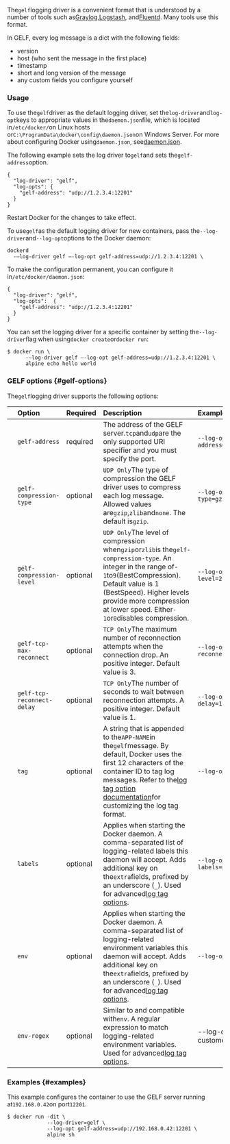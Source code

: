 The`gelf`logging driver is a convenient format that is understood by a number of tools such as[Graylog](https://www.graylog.org/),[Logstash](https://www.elastic.co/products/logstash), and[Fluentd](http://www.fluentd.org/). Many tools use this format.

In GELF, every log message is a dict with the following fields:

* version
* host \(who sent the message in the first place\)
* timestamp
* short and long version of the message
* any custom fields you configure yourself

### Usage

To use the`gelf`driver as the default logging driver, set the`log-driver`and`log-opt`keys to appropriate values in the`daemon.json`file, which is located in`/etc/docker/`on Linux hosts or`C:\ProgramData\docker\config\daemon.json`on Windows Server. For more about configuring Docker using`daemon.json`, see[daemon.json](https://docs.docker.com/engine/reference/commandline/dockerd/#daemon-configuration-file).

The following example sets the log driver to`gelf`and sets the`gelf-address`option.

```
{
  "log-driver": "gelf",
  "log-opts": {
    "gelf-address": "udp://1.2.3.4:12201"
  }
}
```

Restart Docker for the changes to take effect.

To use`gelf`as the default logging driver for new containers, pass the`--log-driver`and`--log-opt`options to the Docker daemon:

```
dockerd
  -–log-driver gelf –-log-opt gelf-address=udp://1.2.3.4:12201 \
```

To make the configuration permanent, you can configure it in`/etc/docker/daemon.json`:

```
{
  "log-driver": "gelf",
  "log-opts":  {
    "gelf-address": "udp://1.2.3.4:12201"
  }
}
```

You can set the logging driver for a specific container by setting the`--log-driver`flag when using`docker create`or`docker run`:

```
$ docker run \
      -–log-driver gelf –-log-opt gelf-address=udp://1.2.3.4:12201 \
      alpine echo hello world
```

### GELF options {#gelf-options}

The`gelf`logging driver supports the following options:

|  | Option | Required | Description | Example value |
| :--- | :--- | :--- | :--- | :--- |
|  | `gelf-address` | required | The address of the GELF server.`tcp`and`udp`are the only supported URI specifier and you must specify the port. | `--log-opt gelf-address=udp://192.168.0.42:12201` |
|  | `gelf-compression-type` | optional | `UDP Only`The type of compression the GELF driver uses to compress each log message. Allowed values are`gzip`,`zlib`and`none`. The default is`gzip`. | `--log-opt gelf-compression-type=gzip` |
|  | `gelf-compression-level` | optional | `UDP Only`The level of compression when`gzip`or`zlib`is the`gelf-compression-type`. An integer in the range of`-1`to`9`\(BestCompression\). Default value is 1 \(BestSpeed\). Higher levels provide more compression at lower speed. Either`-1`or`0`disables compression. | `--log-opt gelf-compression-level=2` |
|  | `gelf-tcp-max-reconnect` | optional | `TCP Only`The maximum number of reconnection attempts when the connection drop. An positive integer. Default value is 3. | `--log-opt gelf-tcp-max-reconnect=3` |
|  | `gelf-tcp-reconnect-delay` | optional | `TCP Only`The number of seconds to wait between reconnection attempts. A positive integer. Default value is 1. | `--log-opt gelf-tcp-reconnect-delay=1` |
|  | `tag` | optional | A string that is appended to the`APP-NAME`in the`gelf`message. By default, Docker uses the first 12 characters of the container ID to tag log messages. Refer to the[log tag option documentation](https://docs.docker.com/engine/admin/logging/log_tags/)for customizing the log tag format. | `--log-opt tag=mailer` |
|  | `labels` | optional | Applies when starting the Docker daemon. A comma-separated list of logging-related labels this daemon will accept. Adds additional key on the`extra`fields, prefixed by an underscore \(`_`\). Used for advanced[log tag options](https://docs.docker.com/engine/admin/logging/log_tags/). | `--log-opt labels=production_status,geo` |
|  | `env` | optional | Applies when starting the Docker daemon. A comma-separated list of logging-related environment variables this daemon will accept. Adds additional key on the`extra`fields, prefixed by an underscore \(`_`\). Used for advanced[log tag options](https://docs.docker.com/engine/admin/logging/log_tags/). | `--log-opt env=os,customer` |
|  | `env-regex` | optional| Similar to and compatible with`env`. A regular expression to match logging-related environment variables. Used for advanced[log tag options](https://docs.docker.com/engine/admin/logging/log_tags/).  | \--log-opt env-regex=^\(os customer\).|

### Examples {#examples}

This example configures the container to use the GELF server running at`192.168.0.42`on port`12201`.

```
$ docker run -dit \
             --log-driver=gelf \
             --log-opt gelf-address=udp://192.168.0.42:12201 \
             alpine sh
```




